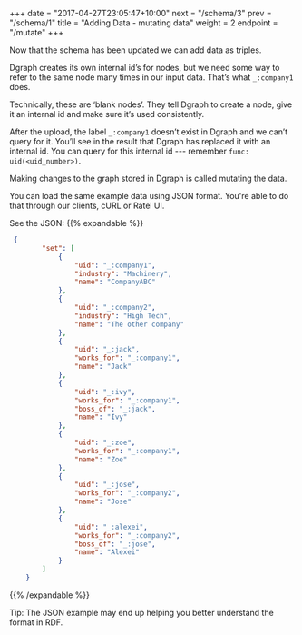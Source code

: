 +++
date = "2017-04-27T23:05:47+10:00"
next = "/schema/3"
prev = "/schema/1"
title = "Adding Data - mutating data"
weight = 2
endpoint = "/mutate"
+++

Now that the schema has been updated we can add data as triples.

Dgraph creates its own internal id’s for nodes, but we need some way to refer to the same node many times in our input data.  That’s what `_:company1` does.  

Technically, these are ‘blank nodes’.  They tell Dgraph to create a node, give it an internal id and make sure it’s used consistently.  

After the upload, the label `_:company1` doesn’t exist in
Dgraph and we can’t query for it.  You’ll see in the result that
Dgraph has replaced it with an internal id.  You can query for this
internal id --- remember `func: uid(<uid_number>)`.

Making changes to the graph stored in Dgraph is called mutating the
data.

You can load the same example data using JSON format. You're able to do that through our clients, cURL or Ratel UI.

See the JSON:
{{% expandable %}}

```JSON
 {
        "set": [
            {
                "uid": "_:company1",
                "industry": "Machinery",
                "name": "CompanyABC"
            },
            {
                "uid": "_:company2",
                "industry": "High Tech",
                "name": "The other company"
            },
            {
                "uid": "_:jack",
                "works_for": "_:company1",
                "name": "Jack"
            },
            {
                "uid": "_:ivy",
                "works_for": "_:company1",
                "boss_of": "_:jack",
                "name": "Ivy"
            },
            {
                "uid": "_:zoe",
                "works_for": "_:company1",
                "name": "Zoe"
            },
            {
                "uid": "_:jose",
                "works_for": "_:company2",
                "name": "Jose"
            },
            {
                "uid": "_:alexei",
                "works_for": "_:company2",
                "boss_of": "_:jose",
                "name": "Alexei"
            }
        ]
    }
```

{{% /expandable %}}

Tip: The JSON example may end up helping you better understand the format in RDF.
